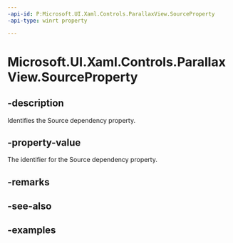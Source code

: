 ```yaml
---
-api-id: P:Microsoft.UI.Xaml.Controls.ParallaxView.SourceProperty
-api-type: winrt property

---
```

<!-- Property syntax.
public DependencyProperty SourceProperty { get; }
-->

# Microsoft.UI.Xaml.Controls.ParallaxView.SourceProperty


## -description

Identifies the Source dependency property.


## -property-value

The identifier for the Source dependency property.


## -remarks


## -see-also


## -examples



